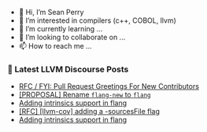 - 👋 Hi, I’m Sean Perry
- 👀 I’m interested in compilers (c++, COBOL, llvm)
- 🌱 I’m currently learning ...
- 💞️ I’m looking to collaborate on ...
- 📫 How to reach me ...

<!---
s66perry/s66perry is a ✨ special ✨ repository because its `README.md` (this file) appears on your GitHub profile.
You can click the Preview link to take a look at your changes.
--->
### 📕 Latest LLVM Discourse Posts

<!-- DISCOURSE-LLVM:START -->
- [RFC / FYI: Pull Request Greetings For New Contributors](https://discourse.llvm.org/t/rfc-fyi-pull-request-greetings-for-new-contributors/75458#post_18)
- [[PROPOSAL] Rename `flang-new` to `flang`](https://discourse.llvm.org/t/proposal-rename-flang-new-to-flang/69462?page=4#post_62)
- [Adding intrinsics support in flang](https://discourse.llvm.org/t/adding-intrinsics-support-in-flang/76797#post_2)
- [[RFC] [llvm-cov] adding a -sourcesFile flag](https://discourse.llvm.org/t/rfc-llvm-cov-adding-a-sourcesfile-flag/76783#post_4)
- [Adding intrinsics support in flang](https://discourse.llvm.org/t/adding-intrinsics-support-in-flang/76797#post_1)
<!-- DISCOURSE-LLVM:END -->
